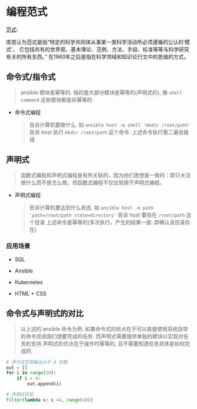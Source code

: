 # 编程范式

[范式](https://wiki.mbalib.com/wiki/%E8%8C%83%E5%BC%8F):

库恩认为范式是指“特定的科学共同体从事某一类科学活动所必须遵循的公认的‘模式’，
它包括共有的世界观、基本理论、范例、方法、手段、标准等等与科学研究有关的所有东西。”
在1960年之后是指在科学领域和知识论行文中的思维的方式。

## 命令式/指令式

> ansible 模块是幂等的. 指的是大部分模块是幂等的(声明式的), 像 `shell command` 这些模块都是非幂等的

- 命令式编程
   > 告诉计算机要做什么.
   > 如 `ansible host -m shell 'mkdir /root/path'` 告诉 host 执行 `mkdir /root/path` 这个命令.
   > 上述命令执行第二遍会报错


## 声明式

> 函数式编程和声明式编程是有所关联的，因为他们思想是一致的：即只关注做什么而不是怎么做。但函数式编程不仅仅局限于声明式编程。

- 声明式编程
   > 告诉计算机要达到什么状态.
   > 如 `ansible host -m path 'path=/root/path state=directory'` 告诉 host 要存在 `/root/path` 这个目录
   > 上述命令是幂等的(多次执行，产生的结果一直: 即确认该目录存在)

### 应用场景

- SQL

- Ansible

- Kubernetes

- HTML + CSS

## 命令式与声明式的对比

> 以上述的 ansible 命令为例. 如果命令式的优点在于可以直接使用系统自带的命令完成我们想要完成的任务.
> 而声明式需要提供单独的模块以实现对任务的支持
> 声明式的优点在于操作时幂等的, 且不需要知道任务具体是如何完成的.

```python
# 命令式实现输出大于 4 的数
out = []
for i in range(10):
    if i > 4:
        out.append(i)

# 声明式实现
filter(lambda x: x >4, range(10))

```